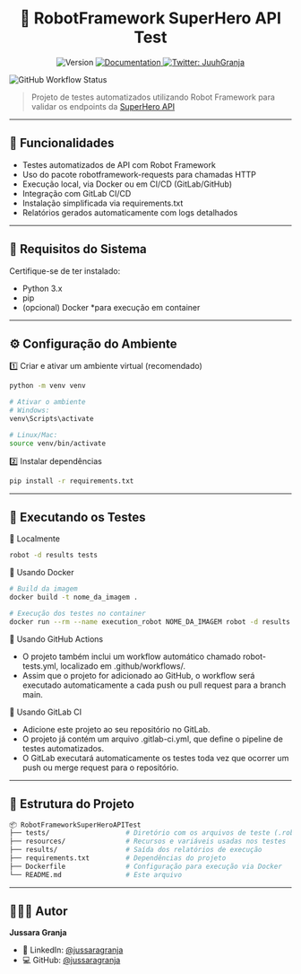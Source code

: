 <h1 align="center">🤖 RobotFramework SuperHero API Test</h1> <p align="center"> <img alt="Version" src="https://img.shields.io/badge/version-2.0.0-blue.svg?cacheSeconds=2592000" /> <a href="https://superheroapi.com/" target="_blank"> <img alt="Documentation" src="https://img.shields.io/badge/documentation-yes-brightgreen.svg" /> </a> <a href="https://twitter.com/JuuhGranja" target="_blank"> <img alt="Twitter: JuuhGranja" src="https://img.shields.io/twitter/follow/JuuhGranja.svg?style=social" /> </a> </p>

![GitHub Workflow Status](https://github.com/jussaragranja/RobotFrameworkSuperHeroAPITest/actions/workflows/robot-tests.yml/badge.svg)

> Projeto de testes automatizados utilizando Robot Framework para validar os endpoints da [SuperHero API](https://superheroapi.com/api/)
---

## 🚀 Funcionalidades

- Testes automatizados de API com Robot Framework
- Uso do pacote robotframework-requests para chamadas HTTP
- Execução local, via Docker ou em CI/CD (GitLab/GitHub)
- Integração com GitLab CI/CD
- Instalação simplificada via requirements.txt
- Relatórios gerados automaticamente com logs detalhados
---

## 🧰 Requisitos do Sistema

Certifique-se de ter instalado:
- Python 3.x
- pip
- (opcional) Docker 
*para execução em container
---

## ⚙️ Configuração do Ambiente
1️⃣ Criar e ativar um ambiente virtual (recomendado)

```bash
python -m venv venv

# Ativar o ambiente
# Windows:
venv\Scripts\activate

# Linux/Mac:
source venv/bin/activate
```

2️⃣ Instalar dependências

```bash
pip install -r requirements.txt
```
---

## 🧪 Executando os Testes
🔹 Localmente

```bash
robot -d results tests
```

🔹 Usando Docker
```bash
# Build da imagem
docker build -t nome_da_imagem .

# Execução dos testes no container
docker run --rm --name execution_robot NOME_DA_IMAGEM robot -d results -N "run in local Docker" tests
```

🔹 Usando GitHub Actions

- O projeto também inclui um workflow automático chamado robot-tests.yml, localizado em .github/workflows/.
- Assim que o projeto for adicionado ao GitHub, o workflow será executado automaticamente a cada push ou pull request para a branch main.


🔹 Usando GitLab CI

- Adicione este projeto ao seu repositório no GitLab.
- O projeto já contém um arquivo .gitlab-ci.yml, que define o pipeline de testes automatizados.
- O GitLab executará automaticamente os testes toda vez que ocorrer um push ou merge request para o repositório.

---

## 🧾 Estrutura do Projeto

```bash
📦 RobotFrameworkSuperHeroAPITest
├── tests/                   # Diretório com os arquivos de teste (.robot)
├── resources/               # Recursos e variáveis usadas nos testes
├── results/                 # Saída dos relatórios de execução
├── requirements.txt         # Dependências do projeto
├── Dockerfile               # Configuração para execução via Docker
└── README.md                # Este arquivo
```
---

## 👩🏾‍💻 Autor

**Jussara Granja**

* 💼 LinkedIn: [@jussaragranja](https://linkedin.com/in/jussaragranja)
* 💻 GitHub: [@jussaragranja](https://github.com/jussaragranja)